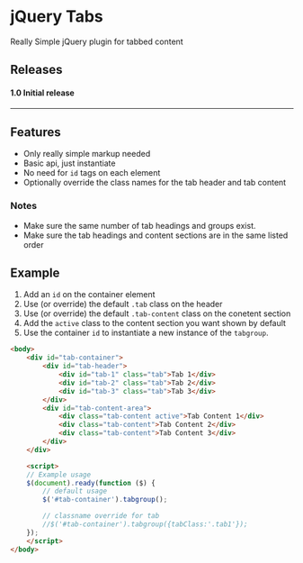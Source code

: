 # jQuery Tabs
Really Simple jQuery plugin for tabbed content

## Releases

#### 1.0 Initial release
---

## Features
+ Only really simple markup needed
+ Basic api, just instantiate
+ No need for `id` tags on each element
+ Optionally override the class names for the tab header and tab content

### Notes

* Make sure the same number of tab headings and groups exist.
* Make sure the tab headings and content sections are in the same listed order

## Example

1. Add an `id` on the container element
1. Use (or override) the default `.tab` class on the header
1. Use (or override) the default `.tab-content` class on the conetent section
1. Add the `active` class to the content section you want shown by default
1. Use the container `id` to instantiate a new instance of the `tabgroup`.

```html
<body>
    <div id="tab-container">
        <div id="tab-header">
            <div id="tab-1" class="tab">Tab 1</div>
            <div id="tab-2" class="tab">Tab 2</div>
            <div id="tab-3" class="tab">Tab 3</div>
        </div>
        <div id="tab-content-area">
            <div class="tab-content active">Tab Content 1</div>
            <div class="tab-content">Tab Content 2</div>
            <div class="tab-content">Tab Content 3</div>
        </div>
    </div>

    <script>
    // Example usage
    $(document).ready(function ($) {
        // default usage
        $('#tab-container').tabgroup();

        // classname override for tab
        //$('#tab-container').tabgroup({tabClass:'.tab1'});
    });
    </script>
</body>
```
